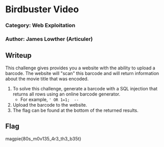 # Birdbuster Video
### Category: Web Exploitation
### Author: James Lowther (Articuler)

## Writeup
This challenge gives provides you a website with the ability to upload a barcode. The website will "scan" this barcode and will return information about the movie title that was encoded.

1. To solve this challenge, generate a barcode with a SQL injection that returns all rows using an online barcode generator.
    * For example, `' OR 1=1;  --  `
2. Upload the barcode to the website.
3. The flag can be found at the bottom of the returned results.

## Flag
magpie{80s_m0v135_4r3_th3_b35t}